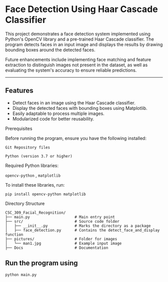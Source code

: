 # Face Detection Using Haar Cascade Classifier

This project demonstrates a face detection system implemented using Python's OpenCV library and a pre-trained Haar Cascade classifier. The program detects faces in an input image and displays the results by drawing bounding boxes around the detected faces.

Future enhancements include implementing face matching and feature extraction to distinguish images not present in the dataset, as well as evaluating the system's accuracy to ensure reliable predictions.


---

## Features

- Detect faces in an image using the Haar Cascade classifier.
- Display the detected faces with bounding boxes using Matplotlib.
- Easily adaptable to process multiple images.
- Modularized code for better reusability.

Prerequisites

Before running the program, ensure you have the following installed:

`Git Repository files`

`Python (version 3.7 or higher)`

Required Python libraries:

`opencv-python` ,
`matplotlib`

To install these libraries, run:

``` 
pip install opencv-python matplotlib
```

Directory Structure
```
CSC_309_Facial_Recognition/
├── main.py                    # Main entry point
├── src/                       # Source code folder
│   ├── __init__.py            # Marks the directory as a package
│   ├── face_detection.py      # Contains the detect_face_and_display function
├── pictures/                  # Folder for images
│   └── man1.jpg               # Example input image
├── Docs                       # Documentation
```
## Run the program using

```
python main.py
```
